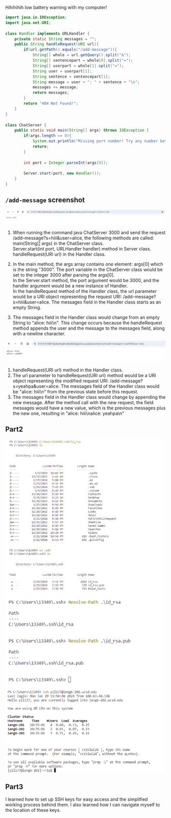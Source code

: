 Hihihihih low battery warning with my computer!

```java
import java.io.IOException;
import java.net.URI;

class Handler implements URLHandler {
    private static String messages = "";
    public String handleRequest(URI url){
        if(url.getPath().equals("/add-message")){
            String[] whole = url.getQuery().split("&");
            String[] sentencepart = whole[0].split("=");
            String[] userpart = whole[1].split("=");
            String user = userpart[1];
            String sentence = sentencepart[1];
            String message = user + ": " + sentence + "\n";
            messages += message;
            return messages;
        }
        return "404 Not Found!";
    }
}

class ChatServer {
    public static void main(String[] args) throws IOException {
        if(args.length == 0){
            System.out.println("Missing port number! Try any number between 1024 to 49151");
            return;
        }

        int port = Integer.parseInt(args[0]);

        Server.start(port, new Handler());
    }
}
```

## `/add-message` screenshot
![Image](add1.png)
1. When running the command java ChatServer 3000 and send the request /add-message?s=hiii&user=alice, the following methods are called:
main(String[] args) in the ChatServer class.  
Server.start(int port, URLHandler handler) method in Server class.
handleRequest(URI url) in the Handler class.  

2. In the main method, the args array contains one element: args[0] which is the string "3000". The port variable in the ChatServer class would be set to the integer 3000 after parsing the args[0].     
In the Server.start method, the port argument would be 3000, and the handler argument would be a new instance of Handler.     
In the handleRequest method of the Handler class, the url parameter would be a URI object representing the request URI: /add-message?s=hiii&user=alice.
The messages field in the Handler class starts as an empty String.

3. The messages field in the Handler class would change from an empty String to "alice: hiii\n". This change occurs because the handleRequest method appends the user and the message to the messages field, along with a newline character.
   
![Image](add2.png)
1. handleRequest(URI url) method in the Handler class.  
2. The url parameter to handleRequest(URI url) method would be a URI object representing the modified request URI: /add-message?s=yeahpa&user=alice.
The messages field of the Handler class would be "alice: hiii\n" from the previous state before this request.
3. The messages field in the Handler class would change by appending the new message. After the method call with the new request, the field messages would have a new value, which is the previous messages plus the new one, resulting in "alice: hiii\nalice: yeahpa\n"


## Part2
![Image](ls1.png)
![Image](ls2.png)
![Image](ls3.png)



## Part3
I learned how to set up SSH keys for easy access and the simplified working process behind them. I also learned how I can navigate myself to the location of these keys.



   












